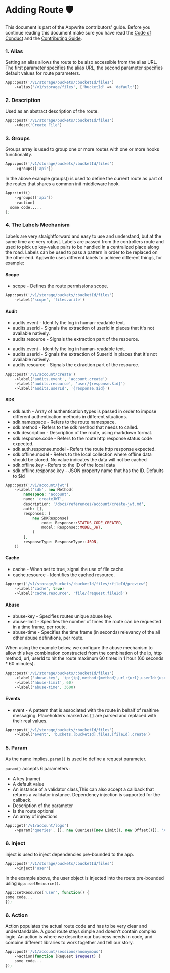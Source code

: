 # Adding Route 🛡

This document is part of the Appwrite contributors' guide. Before you continue reading this document make sure you have read the [Code of Conduct](https://github.com/appwrite/.github/blob/main/CODE_OF_CONDUCT.md) and the [Contributing Guide](https://github.com/appwrite/appwrite/blob/master/CONTRIBUTING.md).

### 1. Alias

Setting an alias allows the route to be also accessible from the alias URL.
The first parameter specifies the alias URL, the second parameter specifies default values for route parameters.

```php
App::post('/v1/storage/buckets/:bucketId/files')
    ->alias('/v1/storage/files', ['bucketId' => 'default'])
```

### 2. Description

Used as an abstract description of the route.

```php
App::post('/v1/storage/buckets/:bucketId/files')
    ->desc('Create File')
```

### 3. Groups

Groups array is used to group one or more routes with one or more hooks functionality.

```php
App::post('/v1/storage/buckets/:bucketId/files')
    ->groups(['api'])
```

In the above example groups() is used to define the current route as part of the routes that shares a common init middleware hook.

```php
App::init()
    ->groups(['api'])
    ->action(
  some code.....
);
```

### 4. The Labels Mechanism
Labels are very straightforward and easy to use and understand, but at the same time are very robust.
Labels are passed from the controllers route and used to pick up key-value pairs to be handled in a centralized place
along the road.
Labels can be used to pass a pattern in order to be replaced on the other end.
Appwrite uses different labels to achieve different things, for example:

#### Scope

- scope - Defines the route permissions scope.

```php
App::post('/v1/storage/buckets/:bucketId/files')
    ->label('scope', 'files.write')
```

#### Audit
* audits.event - Identify the log in human-readable text.
* audits.userId - Signals the extraction of userId in places that it's not available natively.
* audits.resource - Signals the extraction part of the resource.

- audits.event - Identify the log in human-readable text.
- audits.userId - Signals the extraction of $userId in places that it's not available natively.
- audits.resource - Signals the extraction part of the resource.

```php
App::post('/v1/account/create')
    ->label('audits.event', 'account.create')
    ->label('audits.resource', 'user/{response.$id}')
    ->label('audits.userId', '{response.$id}')
```

#### SDK
* sdk.auth - Array of authentication types is passed in order to impose different authentication methods in different situations.
* sdk.namespace - Refers to the route namespace.
* sdk.method - Refers to the sdk method that needs to called.
* sdk.description - Description of the route, using markdown format.
* sdk.response.code - Refers to the route http response status code expected.
* sdk.auth.response.model - Refers the route http response expected.
* sdk.offline.model - Refers to the local collection where offline data should be stored. No value indicates the data will not be cached
* sdk.offline.key - Refers to the ID of the local data
* sdk.offline.response.key - JSON property name that has the ID. Defaults to $id

```php
App::post('/v1/account/jwt')
    ->label('sdk', new Method(
        namespace: 'account',
        name: 'createJWT',
        description: '/docs/references/account/create-jwt.md',
        auth: [],
        responses: [
            new SDKResponse(
                code: Response::STATUS_CODE_CREATED,
                model: Response::MODEL_JWT,
            )
        ],
        responseType: ResponseType::JSON,
    ))
```

#### Cache

- cache - When set to true, signal the use of file cache.
- cache.resource - Identifies the cached resource.

```php
App::get('/v1/storage/buckets/:bucketId/files/:fileId/preview')
    ->label('cache', true)
    ->label('cache.resource', 'file/{request.fileId}')
```

#### Abuse

- abuse-key - Specifies routes unique abuse key.
- abuse-limit - Specifies the number of times the route can be requested in a time frame, per route.
- abuse-time - Specifies the time frame (in seconds) relevancy of the all other abuse definitions, per route.

When using the example below, we configure the abuse mechanism to allow this key combination
constructed from the combination of the ip, http method, url, userId to hit the route maximum 60 times in 1 hour (60 seconds \* 60 minutes).

```php
App::post('/v1/storage/buckets/:bucketId/files')
    ->label('abuse-key', 'ip:{ip},method:{method},url:{url},userId:{userId}')
    ->label('abuse-limit', 60)
    ->label('abuse-time', 3600)
```

#### Events

- event - A pattern that is associated with the route in behalf of realtime messaging.
  Placeholders marked as `[]` are parsed and replaced with their real values.

```php
App::post('/v1/storage/buckets/:bucketId/files')
    ->label('event', 'buckets.[bucketId].files.[fileId].create')
```

### 5. Param

As the name implies, `param()` is used to define a request parameter.

`param()` accepts 6 parameters :

- A key (name)
- A default value
- An instance of a validator class,This can also accept a callback that returns a validator instance. Dependency injection is supported for the callback.
- Description of the parameter
- Is the route optional
- An array of injections

```php
App::get('/v1/account/logs')
    ->param('queries', [], new Queries([new Limit(), new Offset()]), 'Array of query strings generated using the Query class provided by the SDK. [Learn more about queries](https://appwrite.io/docs/queries). Only supported methods are limit and offset', true)
```

### 6. inject

inject is used to inject dependencies pre-bounded to the app.

```php
App::post('/v1/storage/buckets/:bucketId/files')
    ->inject('user')
```

In the example above, the user object is injected into the route pre-bounded using `App::setResource()`.

```php
App::setResource('user', function() {
some code...
});
```

### 6. Action
Action populates the actual route code and has to be very clear and understandable. A good route stays simple and doesn't contain complex logic. An action is where we describe our business needs in code, and combine different libraries to work together and tell our story.

```php
App::post('/v1/account/sessions/anonymous')
    ->action(function (Request $request) {
    some code...
});
```
